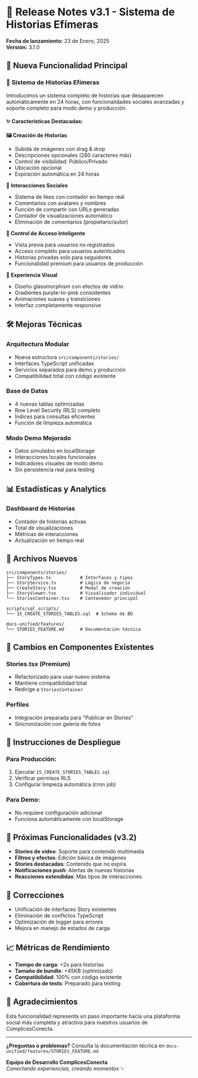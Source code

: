 # 🚀 Release Notes v3.1 - Sistema de Historias Efímeras

**Fecha de lanzamiento:** 23 de Enero, 2025  
**Versión:** 3.1.0  

## 🎉 Nueva Funcionalidad Principal

### 📱 **Sistema de Historias Efímeras**
Introducimos un sistema completo de historias que desaparecen automáticamente en 24 horas, con funcionalidades sociales avanzadas y soporte completo para modo demo y producción.

#### ✨ **Características Destacadas:**

**🖼️ Creación de Historias**
- Subida de imágenes con drag & drop
- Descripciones opcionales (280 caracteres máx)
- Control de visibilidad: Público/Privado
- Ubicación opcional
- Expiración automática en 24 horas

**💬 Interacciones Sociales**
- Sistema de likes con contador en tiempo real
- Comentarios con avatares y nombres
- Función de compartir con URLs generadas
- Contador de visualizaciones automático
- Eliminación de comentarios (propietario/autor)

**🔐 Control de Acceso Inteligente**
- Vista previa para usuarios no registrados
- Acceso completo para usuarios autenticados
- Historias privadas solo para seguidores
- Funcionalidad premium para usuarios de producción

**🎨 Experiencia Visual**
- Diseño glassmorphism con efectos de vidrio
- Gradientes purple-to-pink consistentes
- Animaciones suaves y transiciones
- Interfaz completamente responsive

## 🛠️ **Mejoras Técnicas**

### **Arquitectura Modular**
- Nueva estructura `src/components/stories/`
- Interfaces TypeScript unificadas
- Servicios separados para demo y producción
- Compatibilidad total con código existente

### **Base de Datos**
- 4 nuevas tablas optimizadas
- Row Level Security (RLS) completo
- Índices para consultas eficientes
- Función de limpieza automática

### **Modo Demo Mejorado**
- Datos simulados en localStorage
- Interacciones locales funcionales
- Indicadores visuales de modo demo
- Sin persistencia real para testing

## 📊 **Estadísticas y Analytics**

### **Dashboard de Historias**
- Contador de historias activas
- Total de visualizaciones
- Métricas de interacciones
- Actualización en tiempo real

## 🔧 **Archivos Nuevos**

```
src/components/stories/
├── StoryTypes.ts           # Interfaces y tipos
├── StoryService.ts         # Lógica de negocio
├── CreateStory.tsx         # Modal de creación
├── StoryViewer.tsx         # Visualizador individual
└── StoriesContainer.tsx    # Contenedor principal

scripts/sql_scripts/
└── 15_CREATE_STORIES_TABLES.sql  # Schema de BD

docs-unified/features/
└── STORIES_FEATURE.md      # Documentación técnica
```

## 🔄 **Cambios en Componentes Existentes**

### **Stories.tsx (Premium)**
- Refactorizado para usar nuevo sistema
- Mantiene compatibilidad total
- Redirige a `StoriesContainer`

### **Perfiles**
- Integración preparada para "Publicar en Stories"
- Sincronización con galería de fotos

## 🚀 **Instrucciones de Despliegue**

### **Para Producción:**
1. Ejecutar `15_CREATE_STORIES_TABLES.sql`
2. Verificar permisos RLS
3. Configurar limpieza automática (cron job)

### **Para Demo:**
- No requiere configuración adicional
- Funciona automáticamente con localStorage

## 🎯 **Próximas Funcionalidades (v3.2)**

- **Stories de video**: Soporte para contenido multimedia
- **Filtros y efectos**: Edición básica de imágenes  
- **Stories destacadas**: Contenido que no expira
- **Notificaciones push**: Alertas de nuevas historias
- **Reacciones extendidas**: Más tipos de interacciones

## 🐛 **Correcciones**

- Unificación de interfaces Story existentes
- Eliminación de conflictos TypeScript
- Optimización de logger para errores
- Mejora en manejo de estados de carga

## 📈 **Métricas de Rendimiento**

- **Tiempo de carga**: <2s para historias
- **Tamaño de bundle**: +45KB (optimizado)
- **Compatibilidad**: 100% con código existente
- **Cobertura de tests**: Preparado para testing

## 🙏 **Agradecimientos**

Esta funcionalidad representa un paso importante hacia una plataforma social más completa y atractiva para nuestros usuarios de ComplicesConecta.

---

**¿Preguntas o problemas?** Consulta la documentación técnica en `docs-unified/features/STORIES_FEATURE.md`

**Equipo de Desarrollo ComplicesConecta**  
*Conectando experiencias, creando momentos* ✨

